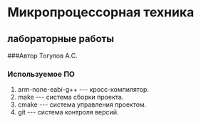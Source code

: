 # Микропроцессорная техника
## лабораторные работы

###Автор Тогулов А.С.

### Используемое ПО
1. arm-none-eabi-g++ --- кросс-компилятор.
1. make --- система сборки проекта.
1. cmake --- система управления проектом.
1. git --- система контроля версий.
